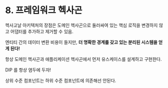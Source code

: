 # 8. 프레임워크 헥사곤

헥사고날 아키텍처의 장점은 도메인 헥사곤으로 둘러싸여 있는 핵심 로직을 변경하지 않고 어댑터를 추가하고 제거할 수 있음.

엔티티 간의 데이터 변환 비용이 들지만, **더 명확한 경계를 갖고 있는 분리된 시스템을 얻게 된다!**



항상 도메인 헥사곤과 애플리케이션 헥사곤에서 먼저 유스케이스를 설계하고 구현한다.

DIP 를 항상 염두에 두자! 

상위 수준 컴포넌트는 하위 수준 컴포넌트에 의존해선 안된다.

